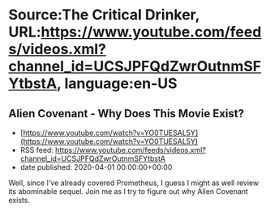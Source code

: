 # Source:The Critical Drinker, URL:https://www.youtube.com/feeds/videos.xml?channel_id=UCSJPFQdZwrOutnmSFYtbstA, language:en-US

## Alien Covenant - Why Does This Movie Exist?
 - [https://www.youtube.com/watch?v=YO0TUESAL5Y](https://www.youtube.com/watch?v=YO0TUESAL5Y)
 - RSS feed: https://www.youtube.com/feeds/videos.xml?channel_id=UCSJPFQdZwrOutnmSFYtbstA
 - date published: 2020-04-01 00:00:00+00:00

Well, since I've already covered Prometheus, I guess I might as well review its abominable sequel. Join me as I try to figure out why Alien Covenant exists.

